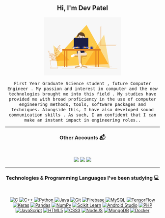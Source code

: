 <h2 align="center"> Hi, I'm Dev Patel <br/></h2> 
 
<p align="center"><a href="#"><img width=50% src="hello.gif"></a></p>
<!-- <h6 align="center">Animation by <a href="https://dribbble.com/daniserpa" target="_blank">Daniela Serpa</a></h6> -->

<p align="center"> <samp>First Year Graduate Science student , future Computer Engineer . My passion and interest in computer and the new technologies brought me into this field . 
My studies have provided me with broad proficiency in the use of computer engineering methods, tools, software packages and techniques. Alongside this, I have also developed sound communication skills . As such, I am confident that I can make an instant impact in engineering roles.. </samp>

---------------------------------------------------------------------------------------------------------------------------------------------------------------------------------

<h3 align="center"> Other Accounts <a href="#"> 📬 </h3>
<br />
<p align="center">
<a href="https://www.linkedin.com/in/devpatel062/"><img src="https://img.shields.io/badge/linkedin-%230077B5.svg?&style=for-the-badge&logo=linkedin&logoColor=white" margin=20/></a>
<a href="mailto:devjpatel2002@gmail.com"><img src="https://img.shields.io/badge/Gmail-D14836?style=for-the-badge&logo=gmail&logoColor=white"/></a>
<!-- <a href="https://www.researchgate.net/profile/Anne-Livia-Da-F-Macedo"><img src="https://img.shields.io/badge/ResearchGate-00CCBB?style=for-the-badge&logo=ResearchGate&logoColor=white"/></a> -->
<a href="https://leetcode.com/devpatel062/"><img src="https://img.shields.io/badge/Leetcode-1F8ACB?style=for-the-badge&logo=Codeforces&logoColor=white"/></a>
</p>

---------------------------------------------------------------------------------------------------------------------------------------------------------------------------------

<h3 align="center"> Technologies & Programming Languages I've been studying 💻
 </h3>
<br />
<p align="center">
<a href="#"><img alt="C" src="https://img.shields.io/badge/c%20-%2300599C.svg?&style=flat&logo=c&logoColor=white"/></a>
<a href="#"><img alt="C++" src="https://img.shields.io/badge/c++%20-%2300599C.svg?&style=flat&logo=c%2B%2B&ogoColor=white"/></a>
<a href="#"><img alt="Python" src="https://img.shields.io/badge/python%20-%2314354C.svg?&style=flat&logo=python&logoColor=white"/></a>
<a href="#"><img alt="Java" src="https://img.shields.io/badge/java-%23ED8B00.svg?&style=flat&logo=java&logoColor=white"/></a>
<a href="#"><img alt="Git" src="https://img.shields.io/badge/git%20-%23F05033.svg?&style=flat&logo=git&logoColor=white"/></a>
<a href="#"><img alt="Firebase" src="https://img.shields.io/badge/firebase%20-%23039BE5.svg?&style=flat&logo=firebase"/></a>
<a href="#"><img alt="MySQL" src="https://img.shields.io/badge/mysql-%2300f.svg?&style=flat&logo=mysql&logoColor=white"/></a>
<a href="#"><img alt="TensorFlow" src="https://img.shields.io/badge/TensorFlow%20-%23FF6F00.svg?&style=flat&logo=TensorFlow&logoColor=white" /></a>
<a href="#"><img alt="Keras" src="https://img.shields.io/badge/Keras%20-%23D00000.svg?&style=flat&logo=Keras&logoColor=white"/></a>
<a href="#"><img alt="Pandas" src="https://img.shields.io/badge/pandas%20-%23150458.svg?&style=flat&logo=pandas&logoColor=white" /></a>
<a href="#"><img alt="NumPy" src="https://img.shields.io/badge/numpy%20-%23013243.svg?&style=flat&logo=numpy&logoColor=white" /></a>
<!-- <a href="#"><img alt="Jupyter" src="https://img.shields.io/badge/Jupyter%20-%23F37626.svg?&style=flat&logo=Jupyter&logoColor=white" /></a> -->
<a href="#"><img alt="Scikit Learn" src="https://img.shields.io/badge/Scikit%20Learn-F7931E?style=flat&logo=scikit%2DLearn&logoColor=white" /></a>
<!-- <a href="#"><img alt="OpenCV" src="https://img.shields.io/badge/OpenCV-5C3EE8?style=flat&logo=OpenCV&logoColor=white" /></a> -->
<a href="#"><img alt="Android Studio" src="https://img.shields.io/badge/Android%20Studio-3DDC84?style=flat&logo=Android%20Studio&logoColor=white" /></a>
<!-- <a href="#"><img alt="Octave" src="https://img.shields.io/badge/Octave-0790C0?style=flat&logo=Octave&logoColor=white" /></a> -->
<a href="#"><img alt="PHP" src="https://img.shields.io/badge/php-777BB4.svg?&style=flat&logo=php&logoColor=white"/></a>
<a href="#"><img alt="JavaScript" src="https://img.shields.io/badge/javascript%20-%23323330.svg?&style=flat&logo=javascript&logoColor=%23F7DF1E"/></a>
<a href="#"><img alt="HTML5" src="https://img.shields.io/badge/html5%20-%23E34F26.svg?&style=flat&logo=html5&logoColor=white"/></a>
<a href="#"><img alt="CSS3" src="https://img.shields.io/badge/css3%20-%231572B6.svg?&style=flat&logo=css3&logoColor=white"/></a>
<a href="#"><img alt="NodeJS" src="https://img.shields.io/badge/Node.js%20-%339933.svg?&style=flat&logo=Node.js&logoColor=white"/></a>
<!--  <a href="#"><img alt="Prisma" src="https://img.shields.io/badge/Prisma%20-%2D3748.svg?&style=flat&logo=Prisma&logoColor=white"/></a> -->
<a href="#"><img alt="MongoDB" src="https://img.shields.io/badge/MongoDB%20-%47A248.svg?&style=flat&logo=MongoDB&logoColor=white"/></a>
 <a href="#"><img alt="Docker" src="https://img.shields.io/badge/docker%20-%2496ED.svg?&style=flat&logo=docker&logoColor=white&color=blue"/></a>
</p>
